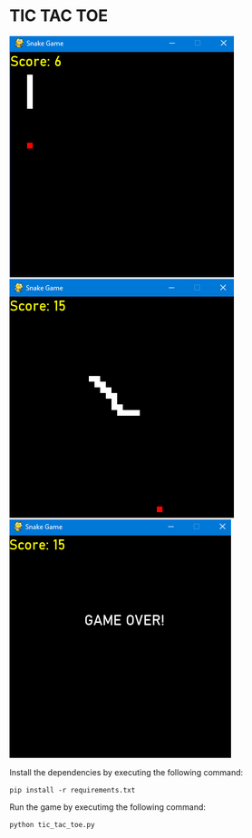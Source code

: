 # TIC TAC TOE

![](/images/snake_game_1.png)  ![](/images/snake_game_2.png)  ![](/images/snake_game_3.png)

Install the dependencies by executing the following command:

```
pip install -r requirements.txt
```

Run the game by executimg the following command:

```
python tic_tac_toe.py
```